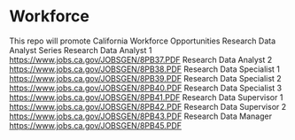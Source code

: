 # Workforce
This repo will promote California Workforce Opportunities
Research Data Analyst Series 
Research Data Analyst  1 https://www.jobs.ca.gov/JOBSGEN/8PB37.PDF
Research Data Analyst 2 https://www.jobs.ca.gov/JOBSGEN/8PB38.PDF
Research Data Specialist 1 https://www.jobs.ca.gov/JOBSGEN/8PB39.PDF
Research Data Specialist 2 https://www.jobs.ca.gov/JOBSGEN/8PB40.PDF
Research Data Specialist 3 https://www.jobs.ca.gov/JOBSGEN/8PB41.PDF
Research Data Supervisor 1 https://www.jobs.ca.gov/JOBSGEN/8PB42.PDF
Research Data Supervisor 2 https://www.jobs.ca.gov/JOBSGEN/8PB43.PDF
Research Data Manager https://www.jobs.ca.gov/JOBSGEN/8PB45.PDF

